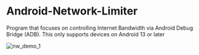 # Android-Network-Limiter
Program that focuses on controlling Internet Bandwidth via Android Debug Bridge (ADB). This only supports devices on Android 13 or later 

![nw_demo_1](https://github.com/user-attachments/assets/fe7d31dd-b2dd-493e-a5f5-581216d3e5d5)

